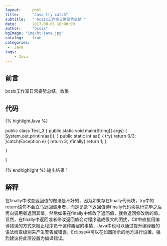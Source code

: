 ```yaml
---
layout:     post
title:      "Java try catch"
subtitle:   " bcsix工作室日常姿势总结 "
date:       2017-08-05 18:00:00
author:     "bcsix"
bgImage: "img/bt-java.jpg"
catalog:    true
categories:
 -  Java
tags:
    - Java
---
```


##  前言
bcsix工作室日常姿势总结，收集

## 代码

{% highlightJava %}

public class Test_3 {
    public static void main(String[] args) {
        System.out.println(aa());
    }
    public static int aa() {
        try{
            return 0/3;
        }catch(Exception e) {
            return 3;
        }finally{
          return 1;
        }

    }
}

{% endhighlight %}
输出结果 1

## 解释
在finally中改变返回值的做法是不好的，因为如果存在finally代码块，try中的return语句不会立马返回调用者，而是记录下返回值待finally代码块执行完毕之后再向调用者返回其值，然后如果在finally中修改了返回值，就会返回修改后的值。显然，在finally中返回或者修改返回值会对程序造成很大的困扰，C#中直接用编译错误的方式来阻止程序员干这种龌龊的事情，Java中也可以通过提升编译器的语法检查级别来产生警告或错误，Eclipse中可以在如图所示的地方进行设置，强烈建议将此项设置为编译错误。
